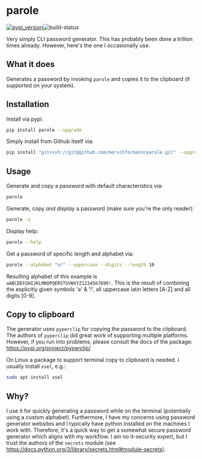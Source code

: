 # parole

[![pypi_version](https://img.shields.io/pypi/v/parole?label=pypi)](https://pypi.org/project/parole)![build-status](https://github.com/merschformann/parole/workflows/build/badge.svg)

Very simply CLI password generator. This has probably been done a trillion times
already. However, here's the one I occasionally use.

## What it does

Generates a password by invoking `parole` and copies it to the clipboard (if
supported on your system).

## Installation

Install via pypi:

```bash
pip install parole --upgrade
```

Simply install from Github itself via:

```bash
pip install "git+ssh://git@github.com/merschformann/parole.git" --upgrade
```

## Usage

Generate and copy a password with default characteristics via:

```bash
parole
```

Generate, copy _and display_ a password (make sure you're the only reader):

```bash
parole -s
```

Display help:

```bash
parole --help
```

Get a password of specific length and alphabet via:

```bash
parole --alphabet "a!" --uppercase --digits --length 10
```

Resulting alphabet of this example is `aABCDEFGHIJKLMNOPQERSTUVWXYZ1234567890!`.
This is the result of combining the explicitly given symbols 'a' & '!', all
uppercase latin letters [A-Z] and all digits [0-9].

## Copy to clipboard

The generator uses `pyperclip` for copying the password to the clipboard. The
authors of `pyperclip` did great work of supporting multiple platforms. However,
if you run into problems, please consult the docs of the package:
https://pypi.org/project/pyperclip/

On Linux a package to support terminal copy to clipboard is needed. I usually
install `xsel`, e.g.:

```bash
sudo apt install xsel
```

## Why?

I use it for quickly generating a password while on the terminal (potentially
using a custom alphabet).
Furthermore, I have my concerns using password generator websites and I
typically have python installed on the machines I work with. Therefore, it's a
quick way to get a somewhat secure password generator which aligns with my
workflow. I am no it-security expert, but I trust the authors of the `secrets`
module (see https://docs.python.org/3/library/secrets.html#module-secrets).
